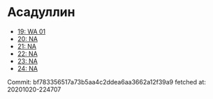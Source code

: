 # Асадуллин
- [19: WA 01](19.md)
- [20: NA](20.md)
- [21: NA](21.md)
- [22: NA](22.md)
- [23: NA](23.md)
- [24: NA](24.md)

Commit: bf783356517a73b5aa4c2ddea6aa3662a12f39a9
 fetched at: 20201020-224707
